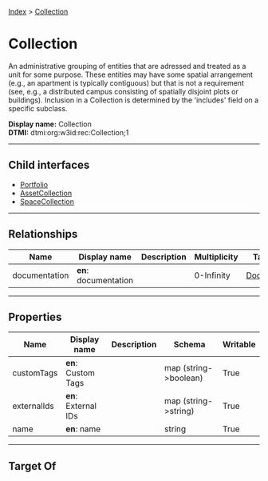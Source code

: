 [Index](../Index.md) > [Collection](#)
# Collection

An administrative grouping of entities that are adressed and treated as a unit for some purpose. These entities may have some spatial arrangement (e.g., an apartment is typically contiguous) but that is not a requirement (see, e.g., a distributed campus consisting of spatially disjoint plots or buildings). Inclusion in a Collection is determined by the 'includes' field on a specific subclass.


**Display name:** Collection<br />
**DTMI:** dtmi:org:w3id:rec:Collection;1

---

## Child interfaces
* [Portfolio](Portfolio.md)
* [AssetCollection](AssetCollection/AssetCollection.md)
* [SpaceCollection](SpaceCollection/SpaceCollection.md)

---

## Relationships
|Name|Display name|Description|Multiplicity|Target|Properties|Writable|
|-|-|-|-|-|-|-|
|documentation|**en**: documentation||0-Infinity|[Document](../Information/Document/Document.md)||True|

---

## Properties
|Name|Display name|Description|Schema|Writable|
|-|-|-|-|-|
|customTags|**en**: Custom Tags||map (string->boolean)|True|
|externalIds|**en**: External IDs||map (string->string)|True|
|name|**en**: name||string|True|

---

## Target Of
